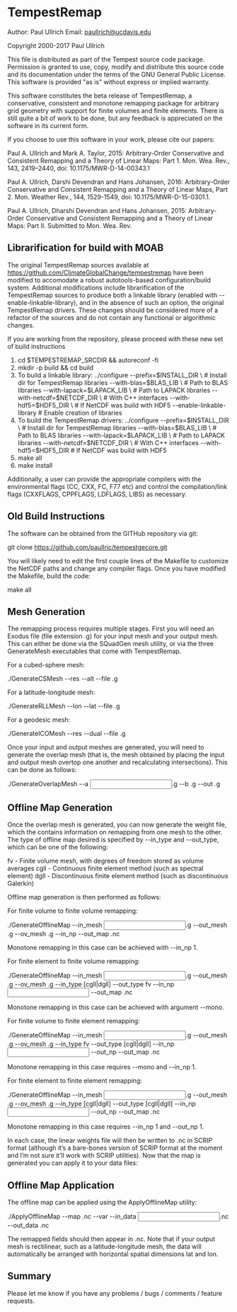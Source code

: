 TempestRemap
=============

Author:  Paul Ullrich
Email:   paullrich@ucdavis.edu

Copyright 2000-2017 Paul Ullrich

This file is distributed as part of the Tempest source code package.
Permission is granted to use, copy, modify and distribute this
source code and its documentation under the terms of the GNU General
Public License.  This software is provided "as is" without express
or implied warranty.

This software constitutes the beta release of TempestRemap, a conservative,
consistent and monotone remapping package for arbitrary grid geometry with
support for finite volumes and finite elements.  There is still quite a bit of
work to be done, but any feedback is appreciated on the software in its current
form.

If you choose to use this software in your work, please cite our papers:

Paul A. Ullrich and Mark A. Taylor, 2015: Arbitrary-Order Conservative
and Consistent Remapping and a Theory of Linear Maps: Part 1.
Mon. Wea. Rev., 143, 2419–2440, doi: 10.1175/MWR-D-14-00343.1

Paul A. Ullrich, Darshi Devendran and Hans Johansen, 2016: Arbitrary-Order
Conservative and Consistent Remapping and a Theory of Linear Maps, Part 2.
Mon. Weather Rev., 144, 1529-1549, doi: 10.1175/MWR-D-15-0301.1. 

Paul A. Ullrich, Dharshi Devendran and Hans Johansen, 2015:
Arbitrary-Order Conservative and Consistent Remapping and a Theory of
Linear Maps: Part II.  Submitted to Mon. Wea. Rev.

Librarification for build with MOAB
-----------------------------------

The original TempestRemap sources available at 
https://github.com/ClimateGlobalChange/tempestremap have been modified to
accomodate a robust autotools-based configuration/build system. Additional
modifications include librarification of the TempestRemap sources to produce
both a linkable library (enabled with --enable-linkable-library), and in the
absence of such an option, the original TempestRemap drivers. These changes 
should be considered more of a refactor of the sources and do not contain any
functional or algorithmic changes.

If you are working from the repository, please proceed with these new set of
build instructions

  1. cd $TEMPESTREMAP_SRCDIR && autoreconf -fi
  2. mkdir -p build && cd build
  3. To build a linkable library:
     ../configure --prefix=$INSTALL_DIR \ # Install dir for TempestRemap libraries
                  --with-blas=$BLAS_LIB \ # Path to BLAS libraries
                  --with-lapack=$LAPACK_LIB \ # Path to LAPACK libraries
                  --with-netcdf=$NETCDF_DIR \ # With C++ interfaces
                  --with-hdf5=$HDF5_DIR \ # If NetCDF was build with HDF5
                  --enable-linkable-library # Enable creation of libraries
  4. To build the TempestRemap drivers:
     ../configure --prefix=$INSTALL_DIR \ # Install dir for TempestRemap libraries
                  --with-blas=$BLAS_LIB \ # Path to BLAS libraries
                  --with-lapack=$LAPACK_LIB \ # Path to LAPACK libraries
                  --with-netcdf=$NETCDF_DIR \ # With C++ interfaces
                  --with-hdf5=$HDF5_DIR # If NetCDF was build with HDF5
  5. make all
  6. make install

Additionally, a user can provide the appropriate compilers with the environmental
flags (CC, CXX, FC, F77 etc) and control the compilation/link flags (CXXFLAGS, 
CPPFLAGS, LDFLAGS, LIBS) as necessary.

Old Build Instructions
------------------

The software can be obtained from the GITHub repository via git:

git clone https://github.com/paullric/tempestgecore.git

You will likely need to edit the first couple lines of the Makefile to
customize the NetCDF paths and change any compiler flags.  Once you have
modified the Makefile, build the code:

make all

Mesh Generation
---------------

The remapping process requires multiple stages.  First you will need an Exodus
file (file extension .g) for your input mesh and your output mesh.  This can
either be done via the SQuadGen mesh utility, or via the three GenerateMesh
executables that come with TempestRemap.

For a cubed-sphere mesh:

./GenerateCSMesh --res <Resolution> --alt --file <Output mesh filename>.g

For a latitude-longitude mesh:

./GenerateRLLMesh --lon <longitudes> --lat <latitudes> --file <Output mesh filename>.g

For a geodesic mesh:

./GenerateICOMesh --res <Resolution> --dual --file <Output mesh filename>.g

Once your input and output meshes are generated, you will need to generate the
overlap mesh (that is, the mesh obtained by placing the input and output mesh
overtop one another and recalculating intersections).  This can be done as
follows:

./GenerateOverlapMesh --a <Input mesh>.g --b <Output mesh>.g --out <Overlap mesh>.g

Offline Map Generation
----------------------

Once the overlap mesh is generated, you can now generate the weight file, which
the contains information on remapping from one mesh to the other.  The type
of offline map desired is specified by --in_type and --out_type, which can be
one of the following:

fv   - Finite volume mesh, with degrees of freedom stored as volume averages
cgll - Continuous finite element method (such as spectral element)
dgll - Discontinuous finite element method (such as discontinuous Galerkin)

Offline map generation is then performed as follows:

For finite volume to finite volume remapping:

./GenerateOfflineMap --in_mesh <Input mesh>.g --out_mesh <Output mesh>.g --ov_mesh <Overlap mesh>.g --in_np <Remapping Order> --out_map <Output map>.nc

Monotone remapping in this case can be achieved with --in_np 1.


For finite element to finite volume remapping:

./GenerateOfflineMap --in_mesh <Input mesh>.g --out_mesh <Output mesh>.g --ov_mesh <Overlap mesh>.g --in_type [cgll|dgll] --out_type fv --in_np <Input order> --out_map <Output map>.nc

Monotone remapping in this case can be achieved with argument --mono.


For finite volume to finite element remapping:

./GenerateOfflineMap --in_mesh <Input mesh>.g --out_mesh <Output mesh>.g --ov_mesh <Overlap mesh>.g --in_type fv --out_type [cgll|dgll] --in_np <Input order> --out_np <Output order> --out_map <Output map>.nc

Monotone remapping in this case requires --mono and --in_np 1.


For finite element to finite element remapping:

./GenerateOfflineMap --in_mesh <Input mesh>.g --out_mesh <Output mesh>.g --ov_mesh <Overlap mesh>.g --in_type [cgll|dgll] --out_type [cgll|dgll] --in_np <Input order> --out_np <Output order> --out_map <Output map>.nc

Monotone remapping in this case requires --in_np 1 and --out_np 1.

In each case, the linear weights file will then be written to <Output map>.nc
in SCRIP format (although it’s a bare-bones version of SCRIP format at the
moment and I’m not sure it’ll work with SCRIP utilities).  Now that the map is
generated you can apply it to your data files:

Offline Map Application
-----------------------

The offline map can be applied using the ApplyOfflineMap utility:

./ApplyOfflineMap --map <Output map>.nc --var <Comma-separated list of variables> --in_data <Input data>.nc --out_data <Output data>.nc

The remapped fields should then appear in <Output data>.nc.  Note that if your
output mesh is rectilinear, such as a latitude-longitude mesh, the data will
automatically be arranged with horizontal spatial dimensions lat and lon.

Summary
-------

Please let me know if you have any problems / bugs / comments / feature requests.



